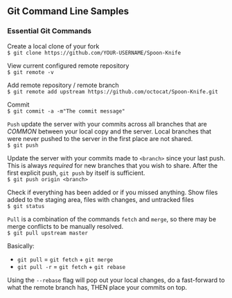 ## Git Command Line Samples

### Essential Git Commands

Create a local clone of your fork  
 `$ git clone https://github.com/YOUR-USERNAME/Spoon-Knife`

View current configured remote repository  
`$ git remote -v`

Add remote repository / remote branch  
`$ git remote add upstream https://github.com/octocat/Spoon-Knife.git`

Commit  
`$ git commit -a -m"The commit message"`

`Push` update the server with your commits across all branches that are *COMMON* between your local copy and the server.  Local branches that were never  pushed to the server in the first place are not shared.  
`$ git push`

Update the server with your commits made to `<branch>` since your last push. This is always *required* for new branches that you wish to share. After the first explicit push, `git push` by itself is sufficient.  
`$ git push origin <branch>`

Check if everything has been added or if you missed anything. Show files added to the staging area, files with changes, and untracked files  
`$ git status`  

`Pull` is a combination of the commands `fetch` and `merge`, so there may be merge conflicts to be manually resolved.  
`$ git pull upstream master`

Basically:   
* `git pull` = `git fetch` + `git merge`  
* `git pull -r` = `git fetch` + `git rebase`

Using the `--rebase` flag will pop out your local changes, do a fast-forward to what the remote branch has, THEN place your commits on top.

